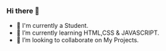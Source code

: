 ### Hi there 👋 

- 🔭 I'm currently a Student.
- 🌱 I’m currently learning HTML,CSS & JAVASCRIPT.
- 👯 I’m looking to collaborate on My Projects.

<!--
**umairrkhan009/umairrkhan009** is a ✨ _special_ ✨ repository because its `README.md` (this file) appears on your GitHub profile.

Here are some ideas to get you started:

- 🔭 I’m currently a Student.
- 🌱 I’m currently learning HTML,CSS & JAVASCRIPT.
- 👯 I’m looking to collaborate on My Projects.
-->
